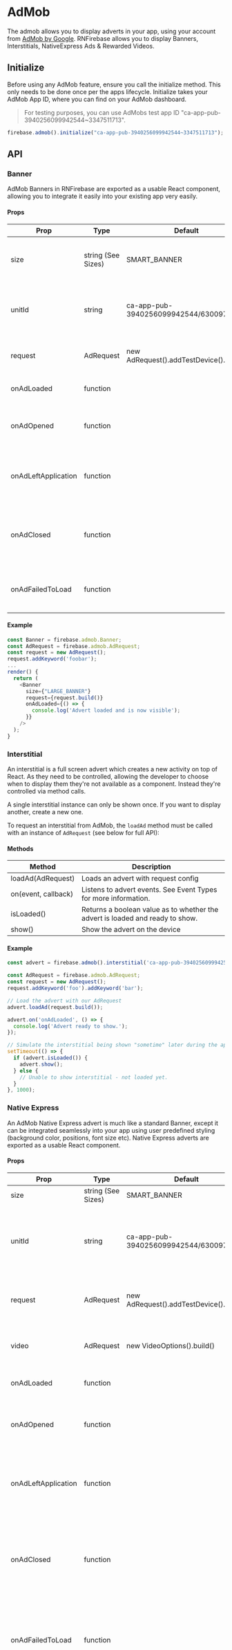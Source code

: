 # AdMob

The admob allows you to display adverts in your app, using your account from [AdMob by Google](https://www.google.co.uk/admob/). RNFirebase allows you to display Banners, Interstitials, NativeExpress Ads & Rewarded Videos.

## Initialize

Before using any AdMob feature, ensure you call the initialize method. This only needs to be done once per the apps lifecycle.
Initialize takes your AdMob App ID, where you can find on your AdMob dashboard.

> For testing purposes, you can use AdMobs test app ID "ca-app-pub-3940256099942544~3347511713".

```js
firebase.admob().initialize("ca-app-pub-3940256099942544~3347511713");
```

## API

### Banner

AdMob Banners in RNFirebase are exported as a usable React component, allowing you to integrate it easily into your existing app very easily.

#### Props

| Prop                | Type               | Default                                 | Description                                                                         |
| ------------------- | ------------------ | --------------------------------------- | ----------------------------------------------------------------------------------- |
| size                | string (See Sizes) | SMART_BANNER                            | Returns a sized banner (automatically sets View style)                              |
| unitId              | string             | ca-app-pub-3940256099942544/6300978111  | Your AdMob banner unit ID. Default is the Google testing account                    |
| request             | AdRequest          | new AdRequest().addTestDevice().build() | An instance of AdRequest to load with the Banner                                    |
| onAdLoaded          | function           |                                         | Called when an ad is received.                                                      |
| onAdOpened          | function           |                                         | Called when an ad opens an overlay that covers the screen.                          |
| onAdLeftApplication | function           |                                         | Called when an ad leaves the application (e.g., to go to the browser).              |
| onAdClosed          | function           |                                         | Called when the user is about to return to the application after clicking on an ad. |
| onAdFailedToLoad    | function           |                                         | Called when an ad request failed. See Error Handling                                |

#### Example

```js
const Banner = firebase.admob.Banner;
const AdRequest = firebase.admob.AdRequest;
const request = new AdRequest();
request.addKeyword('foobar');
...
render() {
  return (
    <Banner
      size={"LARGE_BANNER"}
      request={request.build()}
      onAdLoaded={() => {
        console.log('Advert loaded and is now visible');
      }}
    />
  );
}

```

### Interstitial

An interstitial is a full screen advert which creates a new activity on top of React. As they need to be controlled,
allowing the developer to choose when to display them they're not available as a component. Instead they're controlled via
method calls.

A single interstitial instance can only be shown once. If you want to display another, create a new one.

To request an interstitial from AdMob, the `loadAd` method must be called with an instance of `AdRequest` (see below for full API):

#### Methods

| Method              | Description                                                                  |
| ------------------- | ---------------------------------------------------------------------------- |
| loadAd(AdRequest)   | Loads an advert with request config                                          |
| on(event, callback) | Listens to advert events. See Event Types for more information.              |
| isLoaded()          | Returns a boolean value as to whether the advert is loaded and ready to show.|
| show()              | Show the advert on the device                                                |

#### Example

```js
const advert = firebase.admob().interstitial('ca-app-pub-3940256099942544/1033173712');

const AdRequest = firebase.admob.AdRequest;
const request = new AdRequest();
request.addKeyword('foo').addKeyword('bar');

// Load the advert with our AdRequest
advert.loadAd(request.build());

advert.on('onAdLoaded', () => {
  console.log('Advert ready to show.');
});

// Simulate the interstitial being shown "sometime" later during the apps lifecycle
setTimeout(() => {
  if (advert.isLoaded()) {
    advert.show();
  } else {
    // Unable to show interstitial - not loaded yet.
  }
}, 1000);
```

### Native Express

An AdMob Native Express advert is much like a standard Banner, except it can be integrated seamlessly into your app using user predefined
styling (background color, positions, font size etc). Native Express adverts are exported as a usable React component.

#### Props

| Prop                | Type               | Default                                 | Description                                                                         |
| ------------------- | ------------------ | --------------------------------------- | ----------------------------------------------------------------------------------- |
| size                | string (See Sizes) | SMART_BANNER                            | TODO                                                                                |
| unitId              | string             | ca-app-pub-3940256099942544/6300978111  | Your AdMob banner unit ID. Default is the Google testing account                    |
| request             | AdRequest          | new AdRequest().addTestDevice().build() | An instance of AdRequest to load with the Banner                                    |
| video               | AdRequest          | new VideoOptions().build()              | An instance of AdRequest to load with the Banner                                    |
| onAdLoaded          | function           |                                         | Called when an ad is received.                                                      |
| onAdOpened          | function           |                                         | Called when an ad opens an overlay that covers the screen.                          |
| onAdLeftApplication | function           |                                         | Called when an ad leaves the application (e.g., to go to the browser).              |
| onAdClosed          | function           |                                         | Called when the user is about to return to the application after clicking on an ad. |
| onAdFailedToLoad    | function           |                                         | Called when an ad request failed. See Event PropTypes for more information.         |
| onVideoEnd          | function           |                                         | Called if the advert video has ended (only called if the advert has a video).       |

#### Usage

```js
const Banner = firebase.admob.Banner;
const NativeExpress = firebase.admob.NativeExpress;
const NativeExpress = firebase.admob.AdRequest;

const request = new AdRequest();
request.addKeyword('foobar');
...
render() {
  return (
    <NativeExpress
      size={"300x400"}
      request={request.build()}
      onAdLoaded={() => {
        console.log('Advert loaded and is now visible');
      }}
    />
  );
}

```

### Rewarded Video

A rewarded video allows you to display a video to a user, whereby they're able to watch it to gain "rewards", or skip it
and receive nothing. For example, when a user completes a level on your gaming app, show them a video which will give them in-game
credit.

A single rewarded video instance can only be shown once. If you want to display another, create a new one.

?> It's recommended you begin loading the video as soon as possible.

To request an Rewarded Video from AdMob, the `loadAd` method must be called with an instance of `AdRequest` (see below for full API):

#### Methods

| Method              | Description                                                                  |
| ------------------- | ---------------------------------------------------------------------------- |
| loadAd(AdRequest)   | Loads an advert with request config                                          |
| on(event, callback) | Listens to advert events. See Event Types                                    |
| isLoaded()          | Returns a boolean value as to whether the advert is loaded and ready to show |
| show()              | Show the advert on the device                                                |

#### Example

```js
const advert = firebase.admob().rewarded('ca-app-pub-3940256099942544/1033173712');

const AdRequest = firebase.admob.AdRequest;
const request = new AdRequest();
request.addKeyword('foo').addKeyword('bar');

// Load the advert with our AdRequest
advert.loadAd(request.build());

advert.on('onAdLoaded', () => {
  console.log('Advert ready to show.');
});

advert.on('onRewarded', (event) => {
  console.log('The user watched the entire video and will now be rewarded!', event);
});

...

onLevelComplete()
  .then(() => {
    if (advert.isLoaded()) {
      advert.show();
    } else {
      // skip...
    }
  });
```

### AdRequest

The AdRequest class is used to create an object to be passed to each advert request. The request is handled on AdMob,
and returns adverts tailored to the request options provided.

!> If no AdRequest is sent, the default request calls `addTestDevice`. Therefore, ensure a custom AdRequest object is passed through
in production.

##### build()
Builds the current request for AdMob to handle.

##### addTestDevice(device?: string)
Sets a device ID as a test device. If no device string is passed, a default emulator id is passed.

##### addKeyword(keyword: `string`)
Add a new keyword to relate the advert to.

##### setBirthday(date: `Date`)
Sets the user's birthday for targeting purposes.

##### setGender(gender: `male | female | unknown`)
Sets the user's gender for targeting purposes.

##### setLocation()
Sets the user's location for targeting purposes.

##### setRequestAgent(requestAgent: `string`)
Sets the request agent string to identify the ad request's origin. Third party libraries that reference the Mobile Ads SDK should call this method to denote the platform from which the ad request originated. For example, if a third party ad network called "CoolAds network" mediates requests to the Mobile Ads SDK, it should call this method with "CoolAds"

##### setContentUrl(url: `string`)
Sets the content URL for targeting purposes.

##### [android] setIsDesignedForFamilies(forFamilies: `boolean`)
If you set this value to true, you indicate that your app requires that the ad request should return a Designed for Families-compliant ad.

If you set this value to false, you indicate that your app does not require that the ad request should return a Designed for Families-compliant ad.

##### tagForChildDirectedTreatment(forChildren: `boolean`)

### VideoOptions

The VideoOptions class is used to create an object to be passed through to each advert request. If the advert returns a video,
the options are used when displaying it on the application.

?> Currently `NativeExpress` only accepts VideoOptions. If no VideoOptions are sent, the default options call `setStartMuted(true)`.

##### build()
Builds the current options for AdMob to handle.

##### setStartMuted(muted: `boolean`)
If true, any returned video will not play sound when it starts. The end user can manually enable sound on the advert interface.

## Prop Types

##### size: `String`
Sets the size of an Advert. Can be one of the following or a custom size:

| Size              | Description                                                                                            |
| ----------------- | ------------------------------------------------------------------------------------------------------ |
| BANNER            | Mobile Marketing Association (MMA) banner ad size (320x50 density-independent pixels).                 |
| FULL_BANNER       | Interactive Advertising Bureau (IAB) full banner ad size (468x60 density-independent pixels).          |
| LARGE_BANNER      | Large banner ad size (320x100 density-independent pixels).                                             |
| LEADERBOARD       | Interactive Advertising Bureau (IAB) leaderboard ad size (728x90 density-independent pixels).          |
| MEDIUM_RECTANGLE  | Interactive Advertising Bureau (IAB) medium rectangle ad size (300x250 density-independent pixels).    |
| SMART_BANNER      | A dynamically sized banner that is full-width and auto-height.                                         |

To specify a custom size, pass a string with the width and height split by an "x" (follows the Regex pattern `([0-9]+)x([0-9]+)`), e.g 320x150

?> Requesting an advert with a size which does not exist on the AdMob servers will return `admob/error-code-internal-error`.

##### unitId: `String`
The unit ID for the banner. Defaults to the testing unitId provided by Google for the advert type.

##### request: `AdRequest`
A built AdRequest object returned from `AdRequest.build()`.

##### video: `VideoOptions`
A built VideoOptions object returned from `VideoOptions.build()`.

### Events
Every advert returns common event types. On component based adverts (e.g. Banner) they're available as props and on instance based
adverts (e.g. Interstitial) they're available via the `on` method.

##### onAdLoaded(config: `Object`)
!> The config is not provided for Interstitial or Rewarded Video adverts.

On successful response from the AdMob servers. This is also called when a new banner is automatically loaded from the AdMob servers if the current one expires.

Returns an object of config data related to the loaded advert:
```js
{
  hasVideoContent: boolean,
  width: number,
  height: number,
}
```

##### onAdOpened()
Called when the user presses the advert and it successfully opens.

##### onAdLeftApplication()
Called if the opened advert causes the user to leave the application, for example opening a URL in the browser.

##### onAdClosed()
Called when the user returns back to the application after closing an advert.

##### onAdFailedToLoad(error: `Error`)
Called when an advert fails to load. Returns a JavaScript Error with one of the following error codes.

| code                              | message                                                                                                      |
| --------------------------------- | ------------------------------------------------------------------------------------------------------------ |
| admob/error-code-internal-error   | Something happened internally; for instance, an invalid response was received from the ad server.            |
| admob/error-code-invalid-request  | The ad request was invalid; for instance, the ad unit ID was incorrect.                                      |
| admob/error-code-network-error    | The ad request was unsuccessful due to network connectivity.                                                 |
| admob/error-code-no-fill          | The ad request was successful, but no ad was returned due to lack of ad inventory.                           |
| admob/os-version-too-low          | The current device’s OS is below the minimum required version.                                               |

##### [NativeExpress] onVideoEnd()
Called when a the video has ended.

##### [RewardedVideo] onRewarded(reward: `Object`)
Called when the user has been rewarded (usually for watching an entire video). Returns a reward object:

```js
{
  type: string,
  amount: number,
}
```

##### [RewardedVideo] onRewardedVideoStarted()
Called when a rewarded video has started to play.

## Statics
The following statics are available on the `firebase.admob` instance.

### Banner
Exports a React component to display an AdMob Banner.

### NativeExpress
Exports a React component to display an AdMob Native Express advert.

### AdRequest
Used to build a request object to pass into AdMob requests.

### VideoOptions
Used to build an options object for how videos should be handled with adverts containing a video.

### EventTypes
Returns all of the available advert event types.

### RewardedVideoEventTypes
Returns the extra event types for Rewarded Videos.

### NativeExpressEventTypes
Returns the extra event types for Native Express adverts.

